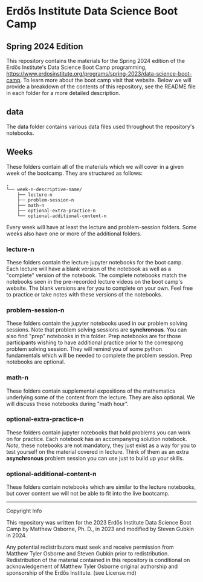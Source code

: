 # Erdős Institute Data Science Boot Camp
## Spring 2024 Edition

This repository contains the materials for the Spring 2024 edition of the Erdős Institute's Data Science Boot Camp programming, https://www.erdosinstitute.org/programs/spring-2023/data-science-boot-camp. To learn more about the boot camp visit that website. Below we will provide a breakdown of the contents of this repository, see the README file in each folder for a more detailed description.

## data

The data folder contains various data files used throughout the repository's notebooks.

## Weeks

These folders contain all of the materials which we will cover in a given week of the bootcamp.  They are structured as follows:

    .
    └── week-n-descriptive-name/
        ├── lecture-n
        ├── problem-session-n
        ├── math-n
        ├── optional-extra-practice-n
        └── optional-additional-content-n


Every week will have at least the lecture and problem-session folders.  Some weeks also have one or more of the additional folders.

### lecture-n

These folders contain the lecture jupyter notebooks for the boot camp. Each lecture will have a blank version of the notebook as well as a "complete" version of the notebook. The complete notebooks match the notebooks seen in the pre-recorded lecture videos on the boot camp's website. The blank versions are for you to complete on your own. Feel free to practice or take notes with these versions of the notebooks. 

### problem-session-n

These folders contain the jupyter notebooks used in our problem solving sessions.  Note that problem solving sessions are **synchronous**. You can also find "prep" notebooks in this folder. Prep notebooks are for those participants wishing to have additional practice prior to the correspong problem solving session. They will remind you of some python fundamentals which will be needed to complete the problem session.  Prep notebooks are optional.

### math-n

These folders contain supplemental expositions of the mathematics underlying some of the content from the lecture.  They are also optional.  We will discuss these notebooks during "math hour".

### optional-extra-practice-n

These folders contain jupyter notebooks that hold problems you can work on for practice. Each notebook has an accompanying solution notebook. <i>Note</i>, these notebooks are not mandatory, they just exist as a way for you to test yourself on the material covered in lecture.  Think of them as an extra **asynchronous** problem session you can use just to build up your skills.

### optional-additional-content-n

These folders contain notebooks which are similar to the lecture notebooks, but cover content we will not be able to fit into the live bootcamp.


-------------------------
Copyright Info

This repository was written for the 2023 Erdős Institute Data Science Boot Camp by Matthew Osborne, Ph. D., in 2023 and modified by Steven Gubkin in 2024.

Any potential redistributors must seek and receive permission from Matthew Tyler Osborne and Steven Gubkin prior to redistribution. Redistribution of the material contained in this repository is conditional on acknowledgement of Matthew Tyler Osborne original authorship and sponsorship of the Erdős Institute. (see License.md)
